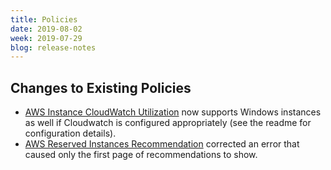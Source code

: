 ```yaml
---
title: Policies
date: 2019-08-02
week: 2019-07-29
blog: release-notes
---
```


## Changes to Existing Policies

* [AWS Instance CloudWatch Utilization](https://github.com/rightscale/policy_templates/blob/master/cost/aws/instance_cloudwatch_utilization/README.md) now supports Windows instances as well if Cloudwatch is configured appropriately (see the readme for configuration details).
* [AWS Reserved Instances Recommendation](https://github.com/rightscale/policy_templates/blob/master/cost/aws/reserved_instances/recommendations/README.md) corrected an error that caused only the first page of recommendations to show.
